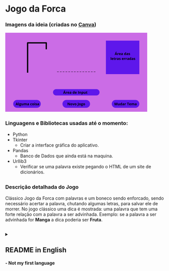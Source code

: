 # Jogo da Forca

### Imagens da ideia (criadas no [Canva](https://www.canva.com/))

<img src='./imgs/ideia/12.png'/>

### Linguagens e Bibliotecas usadas até o momento:

- Python
- Tkinter
  - Criar a interface gráfica do aplicativo.
- Pandas
  - Banco de Dados que ainda está na maquina.
- Urllib3
  - Verificar se uma palavra existe pegando o HTML de um site de dicionários.

##

### Descrição detalhada do Jogo

Clássico Jogo da Forca com palavras e um boneco sendo enforcado, sendo necessário acertar a palavra, chutando algumas letras, para salvar ele de morrer. No jogo clássico uma dica é mostrada: uma palavra que tem uma forte relação com a palavra a ser advinhada. Exemplo: se a palavra a ser advinhada for **Manga** a dica poderia ser **Fruta**. 

##

<details>
  <summary><h2>README in English</h2> <h4>- Not my first language</h4></summary>
 <h3>Languages and Libraries used so far:</h3>

- Python
- Tkinter
  - Create the graphic interface of the app.
- Pandas
  - Database, on the machine for now.
- Urllib3
  - Check if a word exists, get the HTML from a dictionary site.


##

<h3>Detailed descripcion of the game</h3>

  Classic Hangman (game) with words and a man being hang, all you need is to guess correctly the word, suggesting letters within a certain number of guesses, to save the man. In the classic game a tip is given (on the brazilian version at least), the tip is a word that has a strong relationship with the word to be guessed. e.g. if the word to be guessed is **Strawberry**, the tip may be **Fruit**.
  
</details>


